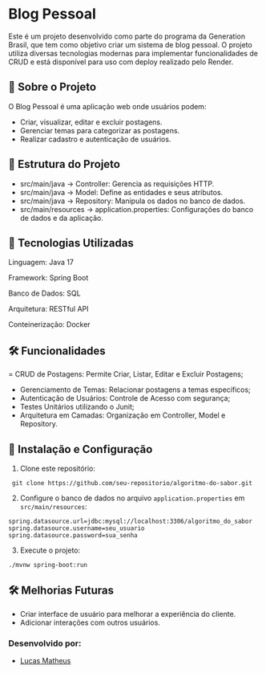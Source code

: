 # Blog Pessoal

Este é um projeto desenvolvido como parte do programa da Generation Brasil, que tem como objetivo criar um sistema de blog pessoal. O projeto utiliza diversas tecnologias modernas para implementar funcionalidades de CRUD e está disponível para uso com deploy realizado pelo Render.

## 📜 Sobre o Projeto
O Blog Pessoal é uma aplicação web onde usuários podem:

- Criar, visualizar, editar e excluir postagens.
- Gerenciar temas para categorizar as postagens.
- Realizar cadastro e autenticação de usuários.

## 📂 Estrutura do Projeto
- src/main/java -> Controller: Gerencia as requisições HTTP.
- src/main/java -> Model: Define as entidades e seus atributos.
- src/main/java -> Repository: Manipula os dados no banco de dados.
- src/main/resources -> application.properties: Configurações do banco de dados e da aplicação.

## 🚀 Tecnologias Utilizadas

Linguagem: Java 17

Framework: Spring Boot

Banco de Dados: SQL

Arquitetura: RESTful API 

Conteinerização: Docker

## 🛠️ Funcionalidades
= CRUD de Postagens: Permite Criar, Listar, Editar e Excluir Postagens;
- Gerenciamento de Temas: Relacionar postagens a temas específicos;
- Autenticação de Usuários: Controle de Acesso com segurança;
- Testes Unitários utilizando o Junit;
- Arquitetura em Camadas: Organização em Controller, Model e Repository.

## 🔧 Instalação e Configuração

1. Clone este repositório:
  ```
   git clone https://github.com/seu-repositorio/algoritmo-do-sabor.git
  ```
2. Configure o banco de dados no arquivo `application.properties` em `src/main/resources`:
  ```
  spring.datasource.url=jdbc:mysql://localhost:3306/algoritmo_do_sabor
  spring.datasource.username=seu_usuario
  spring.datasource.password=sua_senha
  ```
3. Execute o projeto:
  ```
  ./mvnw spring-boot:run
  ```

## 🛠️ Melhorias Futuras

 - Criar interface de usuário para melhorar a experiência do cliente.
 - Adicionar interações com outros usuários.

### Desenvolvido por:

- [Lucas Matheus](https://www.linkedin.com/in/lucas-matheus-lima/)
